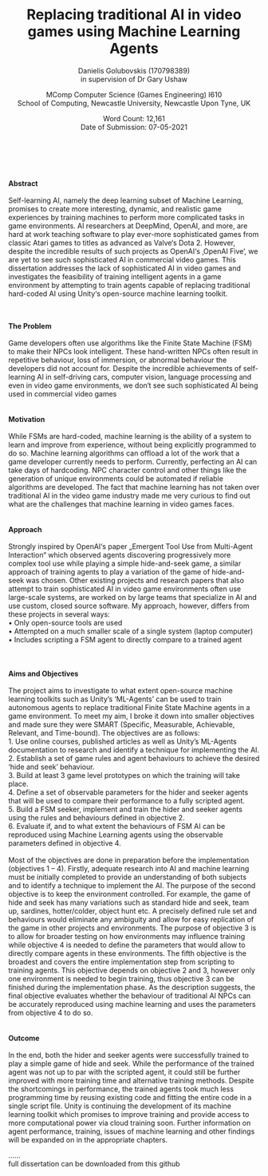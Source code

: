 # 

<h1 align="center">
Replacing traditional AI in video games using Machine Learning Agents
</h1>
<p align="center">
  Danielis Golubovskis (170798389) </br>
  in supervision of Dr Gary Ushaw
</p>

<p align="center">
MComp Computer Science (Games Engineering) I610  </br>
School of Computing, Newcastle University, Newcastle Upon Tyne, UK
</p>

<p align="center">
Word Count: 12,161 </br>
Date of Submission: 07-05-2021
</p>

</br>
</br>
</br>
</br>

<strong>Abstract</strong>
</br>
</br>
Self-learning AI, namely the deep learning subset of Machine Learning, promises to create more interesting, dynamic, and realistic game experiences by training machines to perform more complicated tasks in game environments. AI researchers at DeepMind, OpenAI, and more, are hard at work teaching software to play ever-more sophisticated games from classic Atari games to titles as advanced as Valve‘s Dota 2. However, despite the incredible results of such projects as OpenAI‘s ‚OpenAI Five‘, we are yet to see such sophisticated AI in commercial video games. This dissertation addresses the lack of sophisticated AI in video games and investigates the feasibility of training intelligent agents in a game environment by attempting to train agents capable of replacing traditional hard-coded AI using Unity‘s open-source machine learning toolkit. 


</br>
</br>
<strong>The Problem</strong>
</br>
</br>
Game developers often use algorithms like the Finite State Machine (FSM) to make their NPCs look intelligent. These hand-written NPCs often result in repetitive behaviour, loss of immersion, or abnormal behaviour the developers did not account for. Despite the incredible achievements of self-learning AI in self-driving cars, computer vision, language processing and even in video game environments, we don‘t see such sophisticated AI being used in commercial video games

</br>
</br>
</br>
<strong>Motivation</strong>
</br>
</br>
While FSMs are hard-coded, machine learning is the ability of a system to learn and improve from experience, without being explicitly programmed to do so. Machine learning algorithms can offload a lot of the work that a game developer currently needs to perform. Currently, perfecting an AI can take days of hardcoding. NPC character control and other things like the generation of unique environments could be automated if reliable algorithms are developed. The fact that machine learning has not taken over traditional AI in the video game industry made me very curious to find out what are the challenges that machine learning in video games faces.

</br>
</br>
</br>
<strong>Approach</strong>
</br>
</br>
Strongly inspired by OpenAI‘s paper „Emergent Tool Use from Multi-Agent Interaction“ which observed agents discovering progressively more complex tool use while playing a simple hide-and-seek game, a similar approach of training agents to play a variation of the game of hide-and-seek was chosen. Other existing projects and research papers that also attempt to train sophisticated AI in video game environments often use large-scale systems, are worked on by large teams that specialize in AI and use custom, closed source software. My approach, however, differs from these projects in several ways:
</br>
•	Only open-source tools are used </br>
•	Attempted on a much smaller scale of a single system (laptop computer) </br>
•	Includes scripting a FSM agent to directly compare to a trained agent </br>

</br>
</br>
</br>
<strong>Aims and Objectives</strong>
</br>
</br>
The project aims to investigate to what extent open-source machine learning toolkits such as Unity’s ‘ML-Agents’ can be used to train autonomous agents to replace traditional Finite State Machine agents in a game environment.
To meet my aim, I broke it down into smaller objectives and made sure they were SMART (Specific, Measurable, Achievable, Relevant, and Time-bound). The objectives are as follows: </br>
1.	Use online courses, published articles as well as Unity’s ML-Agents documentation to research and identify a technique for implementing the AI. </br>
2.	Establish a set of game rules and agent behaviours to achieve the desired ‘hide and seek’ behaviour. </br>
3.	Build at least 3 game level prototypes on which the training will take place. </br>
4.	Define a set of observable parameters for the hider and seeker agents that will be used to compare their performance to a fully scripted agent. </br>
5.	Build a FSM seeker, implement and train the hider and seeker agents using the rules and behaviours defined in objective 2. </br>
6.	Evaluate if, and to what extent the behaviours of FSM AI can be reproduced using Machine Learning agents using the observable parameters defined in objective 4. </br>

</br>
Most of the objectives are done in preparation before the implementation (objectives 1 – 4). Firstly, adequate research into AI and machine learning must be initially completed to provide an understanding of both subjects and to identify a technique to implement the AI. The purpose of the second objective is to keep the environment controlled. For example, the game of hide and seek has many variations such as standard hide and seek, team up, sardines, hotter/colder, object hunt etc. A precisely defined rule set and behaviours would eliminate any ambiguity and allow for easy replication of the game in other projects and environments. The purpose of objective 3 is to allow for broader testing on how environments may influence training while objective 4 is needed to define the parameters that would allow to directly compare agents in these environments. The fifth objective is the broadest and covers the entire implementation step from scripting to training agents. This objective depends on objective 2 and 3, however only one environment is needed to begin training, thus objective 3 can be finished during the implementation phase. As the description suggests, the final objective evaluates whether the behaviour of traditional AI NPCs can be accurately reproduced using machine learning and uses the parameters from objective 4 to do so.

</br>
</br>
</br>
<strong>Outcome</strong>
</br>
</br>
In the end, both the hider and seeker agents were successfully trained to play a simple game of hide and seek. While the performance of the trained agent was not up to par with the scripted agent, it could still be further improved with more training time and alternative training methods. Despite the shortcomings in performance, the trained agents took much less programming time by reusing existing code and fitting the entire code in a single script file. Unity is continuing the development of its machine learning toolkit which promises to improve training and provide access to more computational power via cloud training soon. Further information on agent performance, training, issues of machine learning and other findings will be expanded on in the appropriate chapters.


...... </br>
full dissertation can be downloaded from this github

